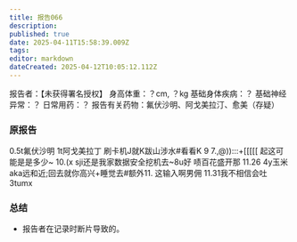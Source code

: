 ```yaml
---
title: 报告066
description: 
published: true
date: 2025-04-11T15:58:39.009Z
tags: 
editor: markdown
dateCreated: 2025-04-12T10:05:12.112Z
---
```


报告者：【未获得署名授权】
身高体重：？cm, ？kg
基础身体疾病：？
基础神经异常：？
日常用药：？
报告有关药物：氟伏沙明、阿戈美拉汀、愈美（存疑）

### 原报告
0.5t氟伏沙明
1t阿戈美拉丁
刷卡机J就K跋山涉水#看看K
9
7.,@)):::+[[[[[
起这可能是是多少~
10.(x
sji还是我家数据安全挖机去~8u好
啧百花盛开那
11.26
4y玉米
aka远和近;回去就你高兴+睡觉去#额外11.
这输入啊男佣
11.31我不相信会吐
3tumx

### 总结
- 报告者在记录时断片导致的。
